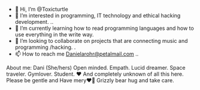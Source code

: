 - 👋 Hi, I’m @Toxicturtle
- 👀 I’m interested in programming, IT technology and ethical hacking development. ..
- 🌱 I’m currently learning how to read programming languages and how to use everything in the write way.
- 💞️ I’m looking to collaborate on projects that are connecting music and programming /hacking. .
- 📫 How to reach me Danielarohr@petalmail.com ..

<!---
Toxicturtle/Toxicturtle is a ✨ special ✨ repository because its `README.md` (this file) appears on your GitHub profile.
You can click the Preview link to take a look at your changes.
--->
About me:
Dani (She/hers) 
Open minded. Empath. Lucid dreamer.
 Space traveler. Gymlover. Student. 
❤️ And completely unknown of all this here.
Please be gentle and Have mery❤️🙏
Grizzly bear hug and take care. 
